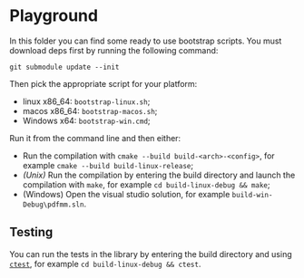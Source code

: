 
# Playground

In this folder you can find some ready to use bootstrap scripts.
You must download deps first by running the following command:

    git submodule update --init

Then pick the appropriate script for your platform:

 - linux x86_64: `bootstrap-linux.sh`;
 - macos x86_64: `bootstrap-macos.sh`;
 - Windows x64: `bootstrap-win.cmd`;

Run it from the command line and then either:

 - Run the compilation with `cmake --build build-<arch>-<config>`, for example `cmake --build build-linux-release`;
 - *(Unix)* Run the compilation by entering the build directory and launch the compilation with `make`, for example `cd build-linux-debug && make`;
 - (Windows) Open the visual studio solution, for example `build-win-Debug\pdfmm.sln`.

## Testing

You can run the tests in the library by entering the
build directory and using [`ctest`](https://cmake.org/cmake/help/latest/manual/ctest.1.html),
for example `cd build-linux-debug && ctest`.
